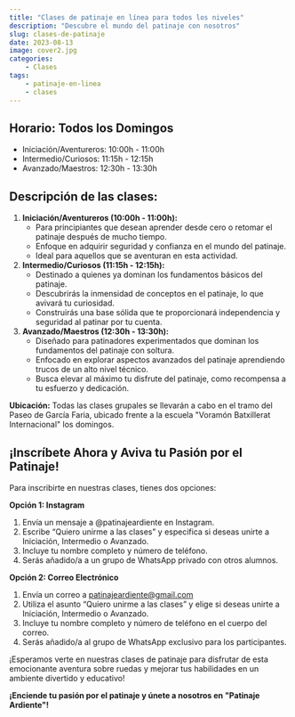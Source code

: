 ```yaml
---
title: "Clases de patinaje en línea para todos los niveles"
description: "Descubre el mundo del patinaje con nosotros"
slug: clases-de-patinaje
date: 2023-08-13
image: cover2.jpg
categories:
    - Clases
tags:
    - patinaje-en-linea
    - clases
---
```


## **Horario: Todos los Domingos**

- Iniciación/Aventureros: 10:00h - 11:00h
- Intermedio/Curiosos: 11:15h - 12:15h
- Avanzado/Maestros: 12:30h - 13:30h

## **Descripción de las clases:**

1. **Iniciación/Aventureros (10:00h - 11:00h):**
     - Para principiantes que desean aprender desde cero o retomar el patinaje después de mucho tiempo.
     - Enfoque en adquirir seguridad y confianza en el mundo del patinaje.
     - Ideal para aquellos que se aventuran en esta actividad.
1. **Intermedio/Curiosos (11:15h - 12:15h):**
     - Destinado a quienes ya dominan los fundamentos básicos del patinaje.
     - Descubrirás la inmensidad de conceptos en el patinaje, lo que avivará tu curiosidad. 
     - Construirás una base sólida que te proporcionará independencia y seguridad al patinar por tu cuenta.
1. **Avanzado/Maestros (12:30h - 13:30h):**
     - Diseñado para patinadores experimentados que dominan los fundamentos del patinaje con soltura.
     - Enfocado en explorar aspectos avanzados del patinaje aprendiendo trucos de un alto nivel técnico.
     - Busca elevar al máximo tu disfrute del patinaje, como recompensa a tu esfuerzo y dedicación.

**Ubicación:** Todas las clases grupales se llevarán a cabo en el tramo del Paseo de García Faria, ubicado frente a la escuela "Voramón Batxillerat Internacional" los domingos.

## **¡Inscríbete Ahora y Aviva tu Pasión por el Patinaje!**

Para inscribirte en nuestras clases, tienes dos opciones:

**Opción 1: Instagram**

1. Envía un mensaje a @patinajeardiente en Instagram.
1. Escribe “Quiero unirme a las clases” y especifica si deseas unirte a Iniciación, Intermedio o Avanzado.
1. Incluye tu nombre completo y número de teléfono.
1. Serás añadido/a a un grupo de WhatsApp privado con otros alumnos.

**Opción 2: Correo Electrónico**

1. Envía un correo a <patinajeardiente@gmail.com>
1. Utiliza el asunto “Quiero unirme a las clases” y elige si deseas unirte a Iniciación, Intermedio o Avanzado.
1. Incluye tu nombre completo y número de teléfono en el cuerpo del correo.
1. Serás añadido/a al grupo de WhatsApp exclusivo para los participantes.

¡Esperamos verte en nuestras clases de patinaje para disfrutar de esta emocionante aventura sobre ruedas y mejorar tus habilidades en un ambiente divertido y educativo!

**¡Enciende tu pasión por el patinaje y únete a nosotros en "Patinaje Ardiente"!**